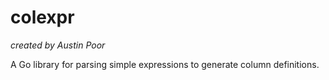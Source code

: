 # colexpr

_created by Austin Poor_

A Go library for parsing simple expressions to generate column definitions.

